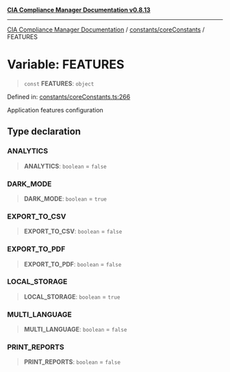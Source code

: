 [**CIA Compliance Manager Documentation v0.8.13**](../../../README.md)

***

[CIA Compliance Manager Documentation](../../../modules.md) / [constants/coreConstants](../README.md) / FEATURES

# Variable: FEATURES

> `const` **FEATURES**: `object`

Defined in: [constants/coreConstants.ts:266](https://github.com/Hack23/cia-compliance-manager/blob/2f6ce8651c6fa9a0d9c8860576f0ee67ef038efd/src/constants/coreConstants.ts#L266)

Application features configuration

## Type declaration

### ANALYTICS

> **ANALYTICS**: `boolean` = `false`

### DARK\_MODE

> **DARK\_MODE**: `boolean` = `true`

### EXPORT\_TO\_CSV

> **EXPORT\_TO\_CSV**: `boolean` = `false`

### EXPORT\_TO\_PDF

> **EXPORT\_TO\_PDF**: `boolean` = `false`

### LOCAL\_STORAGE

> **LOCAL\_STORAGE**: `boolean` = `true`

### MULTI\_LANGUAGE

> **MULTI\_LANGUAGE**: `boolean` = `false`

### PRINT\_REPORTS

> **PRINT\_REPORTS**: `boolean` = `false`
